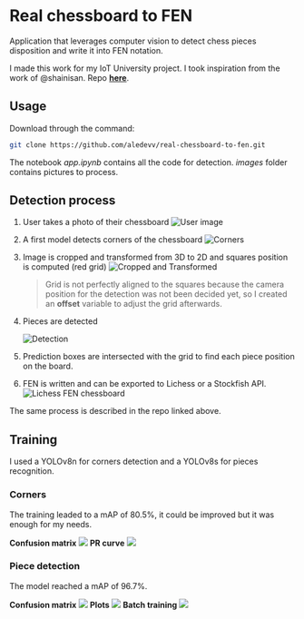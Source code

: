 # Real chessboard to FEN
Application that leverages computer vision to detect chess pieces disposition and write it into FEN notation.

I made this work for my IoT University project.
I took inspiration from the work of @shainisan. Repo **[here](https://github.com/shainisan/real-life-chess-vision?ref=blog.roboflow.com)**.

## Usage
Download through the command:
```bash
git clone https://github.com/aledevv/real-chessboard-to-fen.git
```

The notebook _app.ipynb_ contains all the code for detection.
_images_ folder contains pictures to process.

## Detection process
1. User takes a photo of their chessboard
    ![User image](assets/photo.jpeg)
2. A first model detects corners of the chessboard
    ![Corners](assets/corners.png)
3. Image is cropped and transformed from 3D to 2D and squares position is computed (red grid)
    ![Cropped and Transformed](assets/transformed.jpg)
    > Grid is not perfectly aligned to the squares because the camera position for the detection was not been decided yet, so I created an __offset__ variable to adjust the grid afterwards.
4. Pieces are detected

    ![Detection](assets/detection.png)
5. Prediction boxes are intersected with the grid to find each piece position on the board.
6. FEN is written and can be exported to Lichess or a Stockfish API.
    ![Lichess FEN chessboard](assets/lichess_fen.png)

The same process is described in the repo linked above.

## Training
I used a YOLOv8n for corners detection and a YOLOv8s for pieces recognition.
### Corners
The training leaded to a mAP of 80.5%, it could be improved but it was enough for my needs.

**Confusion matrix**
![](assets/training/corners/conf_matrix.png)
**PR curve**
![](assets/training/corners/pr_curve.png)

### Piece detection
The model reached a mAP of 96.7%.

**Confusion matrix**
![](assets/training/pieces/confusion_matrix.png)
**Plots**
![](assets/training/pieces/plots.png)
**Batch training**
![](assets/training/pieces/batch_test.jpeg)
